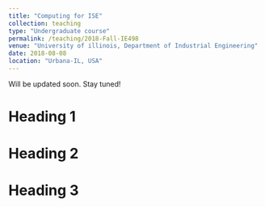 ```yaml
---
title: "Computing for ISE"
collection: teaching
type: "Undergraduate course"
permalink: /teaching/2018-Fall-IE498
venue: "University of illinois, Department of Industrial Engineering"
date: 2018-08-08
location: "Urbana-IL, USA"
---
```


Will be updated soon. Stay tuned!

Heading 1
======

Heading 2
======

Heading 3
======
